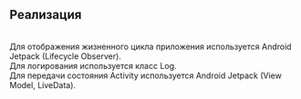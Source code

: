 ## Реализация
<br/>
Для отображения жизненного цикла приложения используется Android Jetpack (Lifecycle Observer).
<br/>
Для логирования используется класс Log.
<br/>
Для передачи состояния Activity используется Android Jetpack (View Model, LiveData).
<br/>